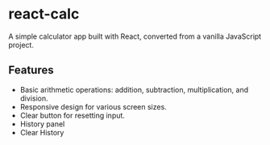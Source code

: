 # react-calc

A simple calculator app built with React, converted from a vanilla JavaScript project.

## Features

- Basic arithmetic operations: addition, subtraction, multiplication, and division.
- Responsive design for various screen sizes.
- Clear button for resetting input.
- History panel
- Clear History
